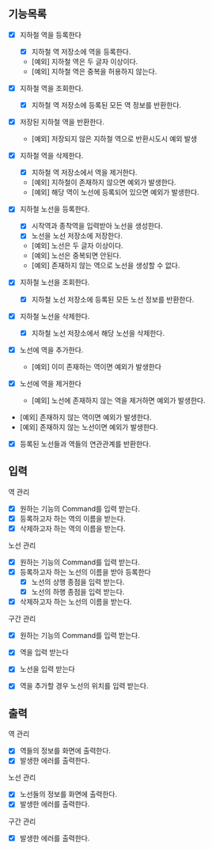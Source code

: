 ## 기능목록
- [x] 지하철 역을 등록한다
  - [x] 지하철 역 저장소에 역을 등록한다.
  - [예외] 지하철 역은 두 글자 이상이다.
  - [예외] 지하철 역은 중복을 허용하지 않는다.
- [x] 지하철 역을 조회한다.
  - [x] 지하철 역 저장소에 등록된 모든 역 정보를 반환한다.
- [x] 저장된 지하철 역을 반환한다.
  - [예외] 저장되지 않은 지하철 역으로 반환시도시 예외 발생
- [x] 지하철 역을 삭제한다.
  - [x] 지하철 역 저장소에서 역을 제거한다.
  - [예외] 지하철이 존재하지 않으면 예외가 발생한다.
  - [예외] 해당 역이 노선에 등록되어 있으면 예외가 발생한다.

- [x] 지하철 노선을 등록한다.
  - [x] 시작역과 종착역을 입력받아 노선을 생성한다.
  - [x] 노선을 노선 저장소에 저장한다.
  - [예외] 노선은 두 글자 이상이다.
  - [예외] 노선은 중복되면 안된다.
  - [예외] 존재하지 않는 역으로 노선을 생성할 수 없다.
- [x] 지하철 노선을 조회한다.
  - [x] 지하철 노선 저장소에 등록된 모든 노선 정보를 반환한다.
- [x] 지하철 노선을 삭제한다.
  - [x] 지하철 노선 저장소에서 해당 노선을 삭제한다.

- [x] 노선에 역을 추가한다.
  - [예외] 이미 존재하는 역이면 예외가 발생한다
- [x] 노선에 역을 제거한다
  - [예외] 노선에 존재하지 않는 역을 제거하면 예외가 발생한다.
- [예외] 존재하지 않는 역이면 예외가 발생한다.
- [예외] 존재하지 않는 노선이면 예외가 발생한다.

- [x] 등록된 노선들과 역들의 연관관계를 반환한다.


## 입력

역 관리

- [x] 원하는 기능의 Command를 입력 받는다.
- [x] 등록하고자 하는 역의 이름을 받는다.
- [x] 삭제하고자 하는 역의 이름을 받는다.

노선 관리

- [x] 원하는 기능의 Command를 입력 받는다.
- [x] 등록하고자 하는 노선의 이름을 받아 등록한다
  - [x] 노선의 상행 종점을 입력 받는다.
  - [x] 노선의 하행 종점을 입력 받는다.
- [x] 삭제하고자 하는 노선의 이름을 받는다.

구간 관리
- [x] 원하는 기능의 Command를 입력 받는다.
- [x] 역을 입력 받는다
- [x] 노선을 입력 받는다
- [x] 역을 추가할 경우 노선의 위치를 입력 받는다.


## 출력

역 관리

- [x] 역들의 정보를 화면에 출력한다.
- [x] 발생한 에러를 출력한다.

노선 관리

- [x] 노선들의 정보를 화면에 출력한다.
- [x] 발생한 에러를 출력한다.

구간 관리
- [x] 발생한 에러를 출력한다.



